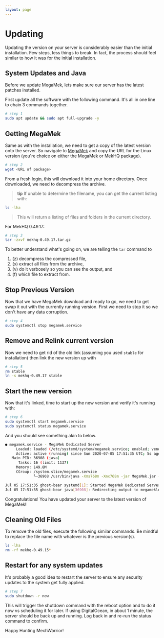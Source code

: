 ```yaml
---
layout: page
---
```

# Updating

Updating the version on your server is considerably easier than the initial
installation. Few steps, less things to break. In fact, the process should
feel similar to how it was for the initial installation.

## System Updates and Java

Before we update MegaMek, lets make sure our server has the latest patches
installed.

First update all the software with the following command. It's all in one line
to chain 3 commands together.

```bash
# step 1
sudo apt update && sudo apt full-upgrade -y
```

## Getting MegaMek

Same as with the installation, we need to get a copy of the latest version onto
the server. So navigate to [MegaMek](https://megamek.org/downloads.html)
and copy the URL for the Linux version (you're choice on either the MegaMek
or MekHQ package).

```bash
# step 2
wget <URL of package>
```

From a fresh login, this will download it into your home directory. Once
downloaded, we need to decompress the archive.

> **tip** If unable to determine the filename, you can get the current
> listing with:
>
```bash
ls -lha
```
>
> This will return a listing of files and folders in the current directory.

For MekHQ 0.49.17:

```bash
# step 3
tar -zxvf mekhq-0.49.17.tar.gz
```

To better understand what's going on, we are telling the `tar` command to

1. (z) decompress the compressed file,
2. (x) extract all files from the archive,
3. (v) do it verbosely so you can see the output, and
4. (f) which file to extract from.

## Stop Previous Version

Now that we have MegaMek download and ready to go, we need to get swap it out
with the currently running version. First we need to stop it so we don't have
any data corruption.

```bash
# step 4
sudo systemctl stop megamek.service
```

## Remove and Relink current version

Now we need to get rid of the old link (assuming you used `stable` for
installation) then link the new version up with

```bash
# step 5
rm stable
ln -s mekhq-0.49.17 stable
```

## Start the new version

Now that it's linked, time to start up the new version and verify it's
running with:

```bash
# step 6
sudo systemctl start megamek.service
sudo systemctl status megamek.service
```

And you should see something akin to below.

```bash
● megamek.service - MegaMek Dedicated Server
     Loaded: loaded (/etc/systemd/system/megamek.service; enabled; vendor preset: enabled)
     Active: active (running) since Sun 2020-07-05 17:51:35 UTC; 5s ago
   Main PID: 36908 (java)
      Tasks: 16 (limit: 1137)
     Memory: 149.8M
     CGroup: /system.slice/megamek.service
             └─36908 /usr/bin/java -Xms768m -Xmx768m -jar MegaMek.jar -dedicated -port 2346

Jul 05 17:51:35 ghost-bear systemd[1]: Started MegaMek Dedicated Server.
Jul 05 17:51:35 ghost-bear java[36908]: Redirecting output to megameklog.txt
```

Congratulations! You have updated your server to the latest version of
MegaMek!

## Cleaning Old Files

To remove the old files, execute the following similar commands. Be mindful to replace the file name
with whatever is the previous version(s).

```bash
ls -lha
rm -rf mekhq-0.49.15*
```

## Restart for any system updates

It's probably a good idea to restart the server to ensure any security updates
to the system get fully applied.

```bash
# step 7
sudo shutdown -r now
```

This will trigger the shutdown command with the reboot option and to do it now
vs scheduling it for later. If using DigitalOcean, in about 1 minute, the
server should be back up and running. Log back in and re-run the status command
to confirm.

Happy Hunting MechWarrior!
